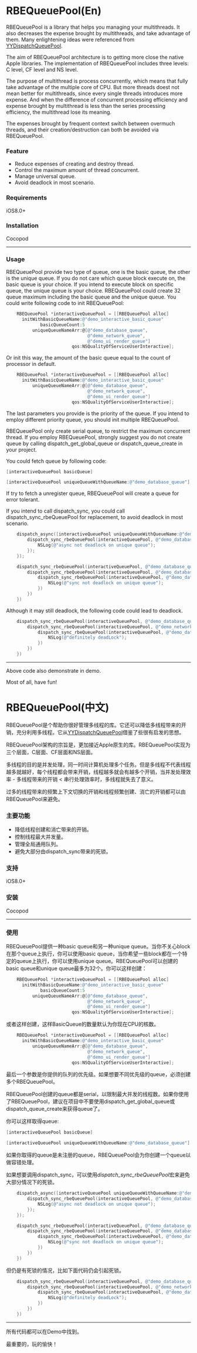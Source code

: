 # RBEQueuePool(En)

RBEQueuePool is a library that helps you managing your multithreads. It also decreases the expense brought by multithreads, and take advantage of them. Many enlightening ideas were referenced from [YYDispatchQueuePool](https://github.com/ibireme/YYDispatchQueuePool).

The aim of RBEQueuePool architecture is to getting more close the native Apple libraries. The implementation of RBEQueuePool includes three levels: C level, CF level and NS level.

The purpose of multithread is process concurrently, which means that fully take advantage of the multiple core of CPU. But more threads doest not mean better for multithreads, since every single threads introduces more expense. And when the difference of concurrent processing efficiency and expense brought by multithread is less than the series processing efficiency, the multithread lose its meaning. 

The expenses brought by frequent context switch between overmuch threads, and their creation/destruction can both be avoided via RBEQueuePool. 

### Feature

- Reduce expenses of creating and destroy thread.
- Control the maximum amount of thread concurrent.
- Manage universal queue.
- Avoid deadlock in most scenario.


### Requirements

iOS8.0+

### Installation

Cocopod

------

### Usage

RBEQueuePool provide two type of queue, one is the basic queue, the other is the unique queue. If you do not care which queue block execute on, the basic queue is your choice. If you intend to execute block on specific queue, the unique queue is your choice. RBEQueuePool could create 32 queue maximum including the basic queue and the unique queue. You could write following code to init RBEQueuePool:

```objective-c
    RBEQueuePool *interactiveQueuePool = [[RBEQueuePool alloc] 
      initWithBasicQueueName:@"demo_interactive_basic_queue"
             basicQueueCount:5
          uniqueQueueNameArr:@[@"demo_database_queue",                                                                  
                               @"demo_network_queue",
                               @"demo_ui_render_queue"]
                         qos:NSQualityOfServiceUserInteractive];
```

Or init this way, the amount of the basic queue equal to the count of processor in default.

```objective-c
    RBEQueuePool *interactiveQueuePool = [[RBEQueuePool alloc] 
      initWithBasicQueueName:@"demo_interactive_basic_queue"
          uniqueQueueNameArr:@[@"demo_database_queue",                                                                  
                               @"demo_network_queue",
                               @"demo_ui_render_queue"]
                         qos:NSQualityOfServiceUserInteractive];
```

The last parameters you provide is the priority of the queue. If you intend to employ different priority queue,  you should init multiple RBEQueuePool.

RBEQueuePool only create serial queue, to restrict the maximum concurrent thread. If you employ RBEQueuePool, strongly suggest you do not create queue by calling dispatch_get_global_queue or dispatch_queue_create in your project.

You could fetch queue by following code:

```objective-c
[interactiveQueuePool basicQueue]

[interactiveQueuePool uniqueQueueWithQueueName:@"demo_database_queue"]
```

If try to fetch a unregister queue, RBEQueuePool will create a queue for error tolerant.

If you intend to call dispatch_sync, you could call dispatch_sync_rbeQueuePool for replacement, to avoid deadlock in most scenario.

```objective-c
    dispatch_async([interactiveQueuePool uniqueQueueWithQueueName:@"demo_not_registe_queue"], ^{
        dispatch_sync_rbeQueuePool(interactiveQueuePool, @"demo_database_queue", ^() {
            NSLog(@"async not deadlock on unique queue");
        });
    });

    dispatch_sync_rbeQueuePool(interactiveQueuePool, @"demo_database_queue", ^{
        dispatch_sync_rbeQueuePool(interactiveQueuePool, @"demo_database_queue", ^{
            dispatch_sync_rbeQueuePool(interactiveQueuePool, @"demo_database_queue", ^{
                NSLog(@"sync not deadlock on unique queue");
            })
        })
    })
```

Although it may still deadlock, the following code could lead to deadlock.

```objective-c
    dispatch_sync_rbeQueuePool(interactiveQueuePool, @"demo_database_queue", ^{
        dispatch_sync_rbeQueuePool(interactiveQueuePool, @"demo_network_queue", ^{
            dispatch_sync_rbeQueuePool(interactiveQueuePool, @"demo_database_queue", ^{
                NSLog(@"definitely deadLock");
            })
        })
    })
```

------

Above code also demonstrate in demo.

Most of all, have fun!



# RBEQueuePool(中文)

RBEQueuePool是个帮助你很好管理多线程的库。它还可以降低多线程带来的开销，充分利用多线程。它从[YYDispatchQueuePool](https://github.com/ibireme/YYDispatchQueuePool)借鉴了些很有启发的思想。

RBEQueuePool架构的宗旨是，更加接近Apple原生的库。RBEQueuePool实现为三个层面，C层面、CF层面和NS层面。

多线程的目的是并发处理，同一时间计算机处理多个任务。但是多线程不代表线程越多就越好，每个线程都会带来开销，线程越多就会有越多个开销，当并发处理效率 - 多线程带来的开销 < 串行处理效率时，多线程就失去了意义。

过多的线程带来的频繁上下文切换的开销和线程频繁创建、消亡的开销都可以由RBEQueuePool来避免。

### 主要功能

- 降低线程创建和消亡带来的开销。
- 控制线程最大并发量。
- 管理全局通用队列。
- 避免大部分由dispatch_sync带来的死锁。


### 支持

iOS8.0+

### 安装

Cocopod

------

### 使用

RBEQueuePool提供一种basic queue和另一种unique queue。当你不关心block在那个queue上执行，你可以使用basic queue，当你希望一些block都在一个特定的queue上执行，你可以使用unique queue。RBEQueuePool可以创建的basic queue和unique queue最多为32个。你可以这样创建：

```objective-c
    RBEQueuePool *interactiveQueuePool = [[RBEQueuePool alloc] 
      initWithBasicQueueName:@"demo_interactive_basic_queue"
             basicQueueCount:5
          uniqueQueueNameArr:@[@"demo_database_queue",                                                                  
                               @"demo_network_queue",
                               @"demo_ui_render_queue"]
                         qos:NSQualityOfServiceUserInteractive];
```

或者这样创建，这样BasicQueue的数量默认为你现在CPU的核数。

```objective-c
    RBEQueuePool *interactiveQueuePool = [[RBEQueuePool alloc] 
      initWithBasicQueueName:@"demo_interactive_basic_queue"
          uniqueQueueNameArr:@[@"demo_database_queue",                                                                  
                               @"demo_network_queue",
                               @"demo_ui_render_queue"]
                         qos:NSQualityOfServiceUserInteractive];
```

最后一个参数是你提供的队列的优先级。如果想要不同优先级的queue，必须创建多个RBEQueuePool。

RBEQueuePool创建的queue都是serial，以限制最大并发的线程数。如果你使用了RBEQueuePool，建议在项目中不要使用dispatch_get_global_queue或dispatch_queue_create来获得queue了。

你可以这样取得queue:

```objective-c
[interactiveQueuePool basicQueue]

[interactiveQueuePool uniqueQueueWithQueueName:@"demo_database_queue"]
```

如果你取得的queue是未注册的queue，RBEQueuePool会为你创建一个queue以做容错处理。

如果想要调用dispatch_sync，可以使用*dispatch_sync_rbeQueuePool*宏来避免大部分情况下的死锁。

```objective-c
    dispatch_async([interactiveQueuePool uniqueQueueWithQueueName:@"demo_not_registe_queue"], ^{
        dispatch_sync_rbeQueuePool(interactiveQueuePool, @"demo_database_queue", ^() {
            NSLog(@"async not deadlock on unique queue");
        });
    });

    dispatch_sync_rbeQueuePool(interactiveQueuePool, @"demo_database_queue", ^{
        dispatch_sync_rbeQueuePool(interactiveQueuePool, @"demo_database_queue", ^{
            dispatch_sync_rbeQueuePool(interactiveQueuePool, @"demo_database_queue", ^{
                NSLog(@"sync not deadlock on unique queue");
            })
        })
    })
```

但仍是有死锁的情况，比如下面代码仍会引起死锁。

```objective-c
    dispatch_sync_rbeQueuePool(interactiveQueuePool, @"demo_database_queue", ^{
        dispatch_sync_rbeQueuePool(interactiveQueuePool, @"demo_network_queue", ^{
            dispatch_sync_rbeQueuePool(interactiveQueuePool, @"demo_database_queue", ^{
                NSLog(@"definitely deadLock");
            })
        })
    })
```

------

所有代码都可以在Demo中找到。

最重要的，玩的愉快！